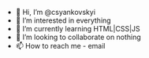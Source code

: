 - 👋 Hi, I’m @csyankovskyi
- 👀 I’m interested in everything
- 🌱 I’m currently learning HTML|CSS|JS
- 💞️ I’m looking to collaborate on nothing
- 📫 How to reach me - email

<!---
csyankovskyi/csyankovskyi is a ✨ special ✨ repository because its `README.md` (this file) appears on your GitHub profile.
You can click the Preview link to take a look at your changes.
--->

